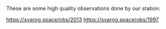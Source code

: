 These are some high quality observations done by our station:

https://svarog.space/obs/2013
https://svarog.space/obs/1997
